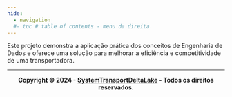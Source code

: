 ```yaml
---
hide:
  - navigation
  #- toc # table of contents - menu da direita
---
```


Este projeto demonstra a aplicação prática dos conceitos de Engenharia de Dados e oferece uma solução para melhorar a eficiência e competitividade de uma transportadora.

---

<div style="text-align: center;">
    <b>Copyright &copy; 2024 - <a href="https://github.com/BrunoSupriano/SystemTransportDeltaLake/" target="_blank">SystemTransportDeltaLake</a> - Todos os direitos reservados.</b>
</div>
